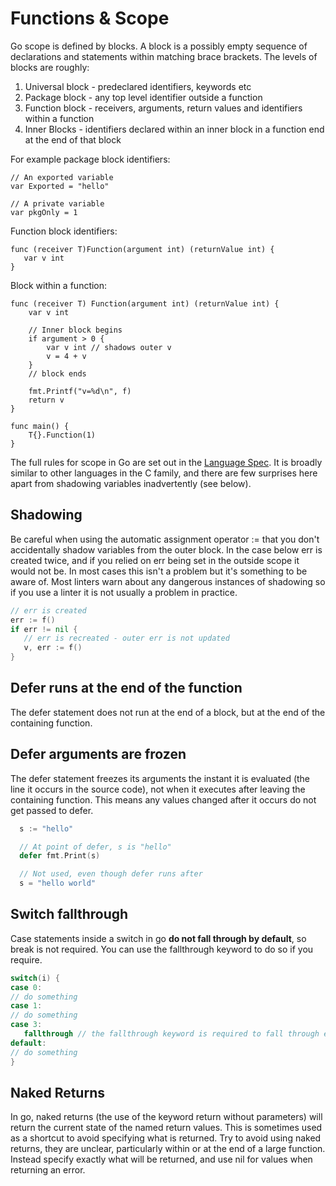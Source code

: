 # Functions & Scope

Go scope is defined by blocks. A block is a possibly empty sequence of declarations and statements within matching brace brackets. The levels of blocks are roughly:

1. Universal block - predeclared identifiers, keywords etc
2. Package block - any top level identifier outside a function
3. Function block - receivers, arguments, return values and identifiers within a function
4. Inner Blocks - identifiers declared within an inner block in a function end at the end of that block

For example package block identifiers:

```
// An exported variable
var Exported = "hello"

// A private variable
var pkgOnly = 1
```

Function block identifiers:

```
func (receiver T)Function(argument int) (returnValue int) {
   var v int
}
```

Block within a function:

```
func (receiver T) Function(argument int) (returnValue int) {
    var v int

    // Inner block begins
    if argument > 0 {
        var v int // shadows outer v
        v = 4 + v
    } 
    // block ends 

    fmt.Printf("v=%d\n", f)
    return v
}

func main() {
    T{}.Function(1)
}
```

The full rules for scope in Go are set out in the [Language Spec](https://golang.org/ref/spec#Declarations_and_scope). It is broadly similar to other languages in the C family, and there are few surprises here apart from shadowing variables inadvertently \(see below\).

## Shadowing

Be careful when using the automatic assignment operator := that you don't accidentally shadow variables from the outer block. In the case below err is created twice, and if you relied on err being set in the outside scope it would not be. In most cases this isn't a problem but it's something to be aware of. Most linters warn about any dangerous instances of shadowing so if you use a linter it is not usually a problem in practice.

```go
// err is created
err := f()
if err != nil {
   // err is recreated - outer err is not updated
   v, err := f()
}
```

## Defer runs at the end of the function

The defer statement does not run at the end of a block, but at the end of the containing function.

## Defer arguments are frozen

The defer statement freezes its arguments the instant it is evaluated \(the line it occurs in the source code\), not when it executes after leaving the containing function. This means any values changed after it occurs do not get passed to defer.

```go
  s := "hello"

  // At point of defer, s is "hello"
  defer fmt.Print(s)

  // Not used, even though defer runs after
  s = "hello world"
```

## Switch fallthrough

Case statements inside a switch in go **do not fall through by default**, so break is not required. You can use the fallthrough keyword to do so if you require.

```go
switch(i) {
case 0:
// do something
case 1:
// do something
case 3:
   fallthrough // the fallthrough keyword is required to fall through explicitly
default:
// do something
}
```

## Naked Returns

In go, naked returns \(the use of the keyword return without parameters\) will return the current state of the named return values. This is sometimes used as a shortcut to avoid specifying what is returned.  Try to avoid using naked returns, they are unclear, particularly within or at the end of a large function. Instead specify exactly what will be returned, and use nil for values when returning an error. 




